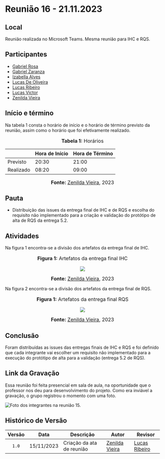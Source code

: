 # Reunião 16 - 21.11.2023

## Local

Reunião realizada no Microsoft Teams.
Mesma reunião para IHC e RQS.

## Participantes

* [Gabriel Rosa](https://github.com/gabrielrosa09)
* [Gabriel Zaranza](https://github.com/GZaranza)
* [Izabella Alves](https://github.com/izabellaalves)
* [Lucas De Oliveira](https://github.com/LucasOliveiraDiasMarquesFerreira)
* [Lucas Ribeiro](https://github.com/lucassouzs)
* [Lucas Victor](https://github.com/Lucas13032003)
* [Zenilda Vieira](https://github.com/zenildavieira)

## Início e término

Na tabela 1 consta o horário de início e o horário de término previsto da reunião, assim como o horário que foi efetivamente realizado.

<div align="center">
<font size="3"><p style="text-align: center"><b>Tabela 1:</b> Horários</p></font>

<table>
  <thead>
    <tr>
      <th></th>
      <th>Hora de Início</th>
      <th>Hora de Término</th>
    </tr>
  </thead>
  <tbody>
    <tr>
      <td>Previsto</td>
      <td>20:30</td>
      <td>21:00</td>
    </tr>
    <tr>
      <td>Realizado</td>
      <td>08:20</td>
      <td>09:00</td>
    </tr>
  </tbody>
</table>

<font size="3"><p style="text-align: center"><b>Fonte:</b> <a href="https://github.com/zenildavieira">Zenilda Vieira</a>, 2023</p></font>
</div>

## Pauta

* Distribuição das issues da entrega final de IHC e de RQS e escolha do requisito não implementado para a criação e validação do protótipo de alta de RQS da entrega 5.2.

## Atividades

Na figura 1 encontra-se a divisão dos artefatos da entrega final de IHC.

<div align="center">
<font size="3"><p style="text-align: center"><b>Figura 1:</b> Artefatos da entrega final IHC</p></font>

<img src="https://github.com/Interacao-Humano-Computador/2023.2-NotaLegal/blob/main/docs/imagens/atas/issues_entrega_final_IHC_21nov23.jpeg?raw=true">

<font size="3"><p style="text-align: center"><b>Fonte:</b> <a href="https://github.com/zenildavieira">Zenilda Vieira</a>, 2023</p></font>
</div>

Na figura 2 encontra-se a divisão dos artefatos da entrega final de RQS.

<div align="center">
<font size="3"><p style="text-align: center"><b>Figura 1:</b> Artefatos da entrega final RQS</p></font>

<img src="https://github.com/Interacao-Humano-Computador/2023.2-NotaLegal/blob/main/docs/imagens/atas/issues_entrega_final_RQS_21nov23.jpeg?raw=true">

<font size="3"><p style="text-align: center"><b>Fonte:</b> <a href="https://github.com/zenildavieira">Zenilda Vieira</a>, 2023</p></font>
</div>

## Conclusão

Foram distribuídas as issues das entregas finais de IHC e RQS e foi definido que cada integrante vai escolher um requisito não implementado para a execução do protótipo de alta para a validação (entrega 5.2 de RQS).

## Link da Gravação

Essa reunião foi feita presencial em sala de aula, na oportunidade que o professor nos deu para desenvolvimento do projeto. Como era inviável a gravação, o grupo registrou o momento com uma foto.

![Foto dos integrantes na reunião 15.]()

## Histórico de Versão

| Versão | Data | Descrição | Autor | Revisor |
| :----: | ---- | --------- | ----- | ------- |
| `1.0`  |15/11/2023| Criação da ata de reunião | [Zenilda Vieira](https://github.com/zenildavieira) |  [Lucas Ribeiro](https://github.com/lucassouzs) |
